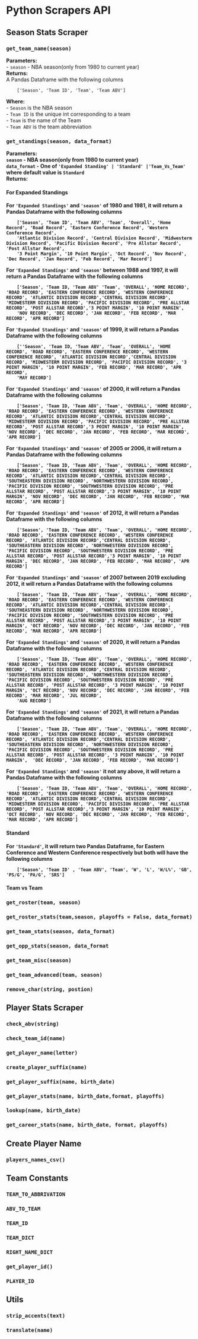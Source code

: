 # Python Scrapers API

## Season Stats Scraper
### `get_team_name(season)` 
<strong>Parameters:</strong><br>
    - `season` - NBA season(only from 1980 to current year)<br>
<strong>Returns:</strong><br>
A Pandas Dataframe with the following columns<br>
```
    ['Season', 'Team ID', 'Team', 'Team ABV'] 
```
<strong>Where:</strong><br>
    - `Season` is the NBA season<br>
    - `Team ID` is the unique int corresponding to a team<br>
    - `Team` is the name of the Team<br>
    - `Team ABV` is the team abbreviation<br>

### `get_standings(season, data_format)`
<strong>Parameters:<strong><br>
    `season`      - NBA season(only from 1980 to current year)<br>
    `data_format` - One of `'Expanded Standing' | 'Standard' |'Team_Vs_Team'` where default value is `Standard`<br>
<strong>Returns:<strong><br>

#### For Expanded Standings
For `'Expanded Standings'` and `'season'` of 1980 and 1981, it will return a Pandas Dataframe with the following columns
```
    ['Season', 'Team ID', 'Team ABV', 'Team', 'Overall', 'Home Record', 'Road Record', 'Eastern Conference Record', 'Western Conference Record',
    'Atlantic Division Record', 'Central Division Record', 'Midwesterm Division Record', 'Pacific Division Record', 'Pre Allstar Record', 'Post Allstar Record',
    '3 Point Margin', '10 Point Margin', 'Oct Record', 'Nov Record', 'Dec Record', 'Jan Record', 'Feb Record', 'Mar Record']
```

For `'Expanded Standings'` and `'season'` between 1988 and 1997, it will return a Pandas Dataframe with the following columns 
```
    ['Season', 'Team ID, 'Team ABV' 'Team', 'OVERALL', 'HOME RECORD', 'ROAD RECORD', 'EASTERN CONFERENCE RECORD', 'WESTERN CONFERENCE RECORD', 'ATLANTIC DIVISION RECORD','CENTRAL DIVISION RECORD', 'MIDWESTERM DIVISION RECORD', 'PACIFIC DIVISION RECORD', 'PRE ALLSTAR RECORD', 'POST ALLSTAR RECORD','3 POINT MARGIN', '10 POINT MARGIN', 
    'NOV RECORD', 'DEC RECORD', 'JAN RECORD', 'FEB RECORD', 'MAR RECORD', 'APR RECORD']
```

For `'Expanded Standings'` and `'season'` of 1999, it will return a Pandas Dataframe with the following columns 
```
    [''Season', 'Team ID, 'Team ABV', 'Team', 'OVERALL', 'HOME RECORD', 'ROAD RECORD', 'EASTERN CONFERENCE RECORD', 'WESTERN CONFERENCE RECORD', 'ATLANTIC DIVISION RECORD','CENTRAL DIVISION RECORD', 'MIDWESTERM DIVISION RECORD', 'PACIFIC DIVISION RECORD', '3 POINT MARGIN', '10 POINT MARGIN', 'FEB RECORD', 'MAR RECORD', 'APR RECORD', 
    'MAY RECORD']
```

For `'Expanded Standings'` and `'season'` of 2000, it will return a Pandas Dataframe with the following columns 
```
    ['Season', 'Team ID, 'Team ABV', 'Team', 'OVERALL', 'HOME RECORD', 'ROAD RECORD', 'EASTERN CONFERENCE RECORD', 'WESTERN CONFERENCE RECORD', 'ATLANTIC DIVISION RECORD','CENTRAL DIVISION RECORD', 'MIDWESTERM DIVISION RECORD', 'PACIFIC DIVISION RECORD', 'PRE ALLSTAR RECORD', 'POST ALLSTAR RECORD','3 POINT MARGIN', '10 POINT MARGIN', 'NOV RECORD', 'DEC RECORD', 'JAN RECORD', 'FEB RECORD', 'MAR RECORD', 'APR RECORD']
```

For `'Expanded Standings'` and `'season'` of 2005 or 2006, it will return a Pandas Dataframe with the following columns 
```
    ['Season', 'Team ID, 'Team ABV', 'Team', 'OVERALL', 'HOME RECORD', 'ROAD RECORD', 'EASTERN CONFERENCE RECORD', 'WESTERN CONFERENCE RECORD', 'ATLANTIC DIVISION RECORD','CENTRAL DIVISION RECORD', 'SOUTHEASTERN DIVISION RECORD', 'NORTHWESTERN DIVISION RECORD', 'PACIFIC DIVISION RECORD', 'SOUTHWESTERN DIVISION RECORD', 'PRE ALLSTAR RECORD', 'POST ALLSTAR RECORD','3 POINT MARGIN', '10 POINT MARGIN', 'NOV RECORD', 'DEC RECORD', 'JAN RECORD', 'FEB RECORD', 'MAR RECORD', 'APR RECORD']
```

For `'Expanded Standings'` and `'season'` of 2012, it will return a Pandas Dataframe with the following columns 
```
    ['Season', 'Team ID, 'Team ABV', 'Team', 'OVERALL', 'HOME RECORD', 'ROAD RECORD', 'EASTERN CONFERENCE RECORD', 'WESTERN CONFERENCE RECORD', 'ATLANTIC DIVISION RECORD','CENTRAL DIVISION RECORD', 'SOUTHEASTERN DIVISION RECORD', 'NORTHWESTERN DIVISION RECORD', 'PACIFIC DIVISION RECORD', 'SOUTHWESTERN DIVISION RECORD', 'PRE ALLSTAR RECORD', 'POST ALLSTAR RECORD','3 POINT MARGIN', '10 POINT MARGIN', 'DEC RECORD', 'JAN RECORD', 'FEB RECORD', 'MAR RECORD', 'APR RECORD']
```

For `'Expanded Standings'` and `'season'` of 2007 between 2019 excluding 2012, it will return a Pandas Dataframe with the following columns
```
    ['Season', 'Team ID, 'Team ABV', 'Team', 'OVERALL', 'HOME RECORD', 'ROAD RECORD', 'EASTERN CONFERENCE RECORD', 'WESTERN CONFERENCE RECORD', 'ATLANTIC DIVISION RECORD','CENTRAL DIVISION RECORD', 'SOUTHEASTERN DIVISION RECORD', 'NORTHWESTERN DIVISION RECORD', 'PACIFIC DIVISION RECORD', 'SOUTHWESTERN DIVISION RECORD', 'PRE ALLSTAR RECORD', 'POST ALLSTAR RECORD','3 POINT MARGIN', '10 POINT MARGIN', 'OCT RECORD', 'NOV RECORD', 'DEC RECORD', 'JAN RECORD', 'FEB RECORD', 'MAR RECORD', 'APR RECORD']
```

For `'Expanded Standings'` and `'season'` of 2020, it will return a Pandas Dataframe with the following columns
```
    ['Season', 'Team ID, 'Team ABV', 'Team', 'OVERALL', 'HOME RECORD', 'ROAD RECORD', 'EASTERN CONFERENCE RECORD', 'WESTERN CONFERENCE RECORD', 'ATLANTIC DIVISION RECORD','CENTRAL DIVISION RECORD', 'SOUTHEASTERN DIVISION RECORD', 'NORTHWESTERN DIVISION RECORD', 'PACIFIC DIVISION RECORD', 'SOUTHWESTERN DIVISION RECORD', 'PRE ALLSTAR RECORD', 'POST ALLSTAR RECORD', '3 POINT MARGIN', '10 POINT MARGIN', 'OCT RECORD', 'NOV RECORD', 'DEC RECORD', 'JAN RECORD', 'FEB RECORD', 'MAR RECORD', 'JUL RECORD', 
    'AUG RECORD']
```

For `'Expanded Standings'` and `'season'` of 2021, it will return a Pandas Dataframe with the following columns
```
    ['Season', 'Team ID, 'Team ABV', 'Team', 'OVERALL', 'HOME RECORD', 'ROAD RECORD', 'EASTERN CONFERENCE RECORD', 'WESTERN CONFERENCE RECORD', 'ATLANTIC DIVISION RECORD','CENTRAL DIVISION RECORD', 'SOUTHEASTERN DIVISION RECORD', 'NORTHWESTERN DIVISION RECORD', 'PACIFIC DIVISION RECORD', 'SOUTHWESTERN DIVISION RECORD', 'PRE ALLSTAR RECORD', 'POST ALLSTAR RECORD', '3 POINT MARGIN', '10 POINT MARGIN',  'DEC RECORD', 'JAN RECORD', 'FEB RECORD', 'MAR RECORD']
```

For `'Expanded Standings'` and `'season'` it not any above, it will return a Pandas Dataframe with the following columns
```
    ['Season', 'Team ID, 'Team ABV', 'Team', 'OVERALL', 'HOME RECORD', 'ROAD RECORD', 'EASTERN CONFERENCE RECORD', 'WESTERN CONFERENCE RECORD', 'ATLANTIC DIVISION RECORD','CENTRAL DIVISION RECORD', 'MIDWESTERM DIVISION RECORD', 'PACIFIC DIVISION RECORD', 'PRE ALLSTAR RECORD', 'POST ALLSTAR RECORD','3 POINT MARGIN', '10 POINT MARGIN', 'OCT RECORD', 'NOV RECORD', 'DEC RECORD', 'JAN RECORD', 'FEB RECORD', 'MAR RECORD', 'APR RECORD']
```

#### Standard 
For `'Standard'`, it will return two Pandas Dataframe, for Eastern Conference and Western Conference respectively but both will have the following columns
```
    ['Season', 'Team ID' , 'Team ABV', 'Team', 'W', 'L', 'W/L%', 'GB', 'PS/G', 'PA/G', 'SRS']
```
#### Team vs Team

### `get_roster(team, season)`

### `get_roster_stats(team,season, playoffs = False, data_format)`

### `get_team_stats(season, data_format)`

### `get_opp_stats(season, data_format`

### `get_team_misc(season)`

### `get_team_advanced(team, season)`

### `remove_char(string, postion)`

## Player Stats Scraper 
### `check_abv(string)`

### `check_team_id(name)`

### `get_player_name(letter)`

### `create_player_suffix(name)`

### `get_player_suffix(name, birth_date)`

### `get_player_stats(name, birth_date,format, playoffs)`

### `lookup(name, birth_date)`

### `get_career_stats(name, birth_date, format, playoffs)`

## Create Player Name
### `players_names_csv()`

## Team Constants 
### `TEAM_TO_ABBRIVATION`

### `ABV_TO_TEAM` 

### `TEAM_ID`

### `TEAM_DICT` 

### `RIGHT_NAME_DICT` 

### `get_player_id()`

### `PLAYER_ID`

## Utils
### `strip_accents(text)`

### `translate(name)`